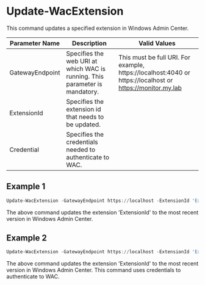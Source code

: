 # Update-WacExtension

This command updates a specified extension in Windows Admin Center. 

| Parameter Name  | Description                                                  | Valid Values                                                 |
| --------------- | ------------------------------------------------------------ | ------------------------------------------------------------ |
| GatewayEndpoint | Specifies the web URI at which WAC is running. This parameter is mandatory. | This must be full URI. For example, https://localhost:4040 or https://localhost or https://monitor.my.lab |
| ExtensionId     | Specifies the extension id that needs to be updated.         |                                                              |
| Credential      | Specifies the credentials needed to authenticate to WAC.     |                                                              |

## Example 1

```powershell
Update-WacExtension -GatewayEndpoint https://localhost -ExtensionId 'ExtensionId'
```

The above command updates the extension 'ExtensionId' to the most recent version in Windows Admin Center.

## Example 2

```powershell
Update-WacExtension -GatewayEndpoint https://localhost -ExtensionId 'ExtensionId' -Credential (Get-Credential)
```

The above command updates the extension 'ExtensionId' to the most recent version in Windows Admin Center. This command uses credentials to authenticate to WAC.



